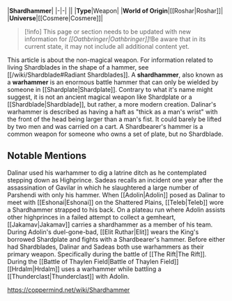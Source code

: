|**Shardhammer**|
|-|-|
||
|**Type**|Weapon|
|**World of Origin**|[[Roshar\|Roshar]]|
|**Universe**|[[Cosmere\|Cosmere]]|
> [!info] This page or section needs to be updated with new information for *[[Oathbringer\|Oathbringer]]*!Be aware that in its current state, it may not include all additional content yet.

This article is about the non-magical weapon. For information related to living Shardblades in the shape of a hammer, see [[/wiki/Shardblade#Radiant Shardblades]].
A **shardhammer**, also known as a **warhammer** is an enormous battle hammer that can only be wielded by someone in [[Shardplate\|Shardplate]]. Contrary to what it's name might suggest, it is not an ancient magical weapon like Shardplate or a [[Shardblade\|Shardblade]], but rather, a more modern creation. Dalinar's warhammer is described as having a haft as "thick as a man's wrist" with the front of the head being larger than a man's fist. It could barely be lifted by two men and was carried on a cart. A Shardbearer's hammer is a common weapon for someone who owns a set of plate, but no Shardblade.

## Notable Mentions
Dalinar used his warhammer to dig a latrine ditch as he contemplated stepping down as Highprince. 
Sadeas recalls an incident one year after the assassination of Gavilar in which he slaughtered a large number of Parshendi with only his hammer.
When [[Adolin\|Adolin]] posed as Dalinar to meet with [[Eshonai\|Eshonai]] on the Shattered Plains, [[Teleb\|Teleb]] wore a Shardhammer strapped to his back.
On a plateau run where Adolin assists other highprinces in a failed attempt to collect a gemheart, [[Jakamav\|Jakamav]] carries a shardhammer as a member of his team.
During Adolin's duel-gone-bad, [[Elit Ruthar\|Elit]] wears the King's borrowed Shardplate and fights with a Shardbearer's hammer.
Before either had Shardblades, Dalinar and Sadeas both use warhammers as their primary weapon. Specifically during the battle of [[The Rift\|The Rift]].
During the [[Battle of Thaylen Field\|Battle of Thaylen Field]] [[Hrdalm\|Hrdalm]] uses a warhammer while battling a [[Thunderclast\|Thunderclast]] with Adolin.



https://coppermind.net/wiki/Shardhammer